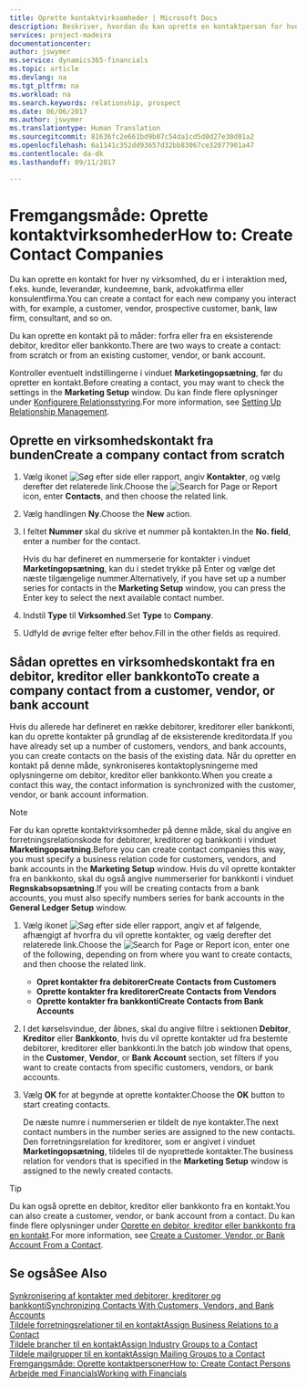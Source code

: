 ```yaml
---
title: Oprette kontaktvirksomheder | Microsoft Docs
description: Beskriver, hvordan du kan oprette en kontaktperson for hver ny virksomhed eller potentielle virksomhed, du arbejder sammen med eller har en relation til.
services: project-madeira
documentationcenter: 
author: jswymer
ms.service: dynamics365-financials
ms.topic: article
ms.devlang: na
ms.tgt_pltfrm: na
ms.workload: na
ms.search.keywords: relationship, prospect
ms.date: 06/06/2017
ms.author: jswymer
ms.translationtype: Human Translation
ms.sourcegitcommit: 81636fc2e661bd9b07c54da1cd5d0d27e30d01a2
ms.openlocfilehash: 6a1141c352dd93657d32bb83067ce32077901a47
ms.contentlocale: da-dk
ms.lasthandoff: 09/11/2017

---
```

# <a name="how-to-create-contact-companies"></a><span data-ttu-id="4a5ae-103">Fremgangsmåde: Oprette kontaktvirksomheder</span><span class="sxs-lookup"><span data-stu-id="4a5ae-103">How to: Create Contact Companies</span></span>
<span data-ttu-id="4a5ae-104">Du kan oprette en kontakt for hver ny virksomhed, du er i interaktion med, f.eks. kunde, leverandør, kundeemne, bank, advokatfirma eller konsulentfirma.</span><span class="sxs-lookup"><span data-stu-id="4a5ae-104">You can create a contact for each new company you interact with, for example, a customer, vendor, prospective customer, bank, law firm, consultant, and so on.</span></span>

<span data-ttu-id="4a5ae-105">Du kan oprette en kontakt på to måder: forfra eller fra en eksisterende debitor, kreditor eller bankkonto.</span><span class="sxs-lookup"><span data-stu-id="4a5ae-105">There are two ways to create a contact: from scratch or from an existing customer, vendor, or bank account.</span></span>

<span data-ttu-id="4a5ae-106">Kontroller eventuelt indstillingerne i vinduet **Marketingopsætning**, før du opretter en kontakt.</span><span class="sxs-lookup"><span data-stu-id="4a5ae-106">Before creating a contact, you may want to check the settings in the **Marketing Setup** window.</span></span> <span data-ttu-id="4a5ae-107">Du kan finde flere oplysninger under [Konfigurere Relationsstyring](marketing-setup-marketing.md).</span><span class="sxs-lookup"><span data-stu-id="4a5ae-107">For more information, see [Setting Up Relationship Management](marketing-setup-marketing.md).</span></span>

## <a name="create-a-company-contact-from-scratch"></a><span data-ttu-id="4a5ae-108">Oprette en virksomhedskontakt fra bunden</span><span class="sxs-lookup"><span data-stu-id="4a5ae-108">Create a company contact from scratch</span></span>
1. <span data-ttu-id="4a5ae-109">Vælg ikonet ![Søg efter side eller rapport](media/ui-search/search_small.png "Ikonet Søg efter side eller rapport"), angiv **Kontakter**, og vælg derefter det relaterede link.</span><span class="sxs-lookup"><span data-stu-id="4a5ae-109">Choose the ![Search for Page or Report](media/ui-search/search_small.png "Search for Page or Report icon") icon, enter **Contacts**, and then choose the related link.</span></span>
2. <span data-ttu-id="4a5ae-110">Vælg handlingen **Ny**.</span><span class="sxs-lookup"><span data-stu-id="4a5ae-110">Choose the **New** action.</span></span>
3. <span data-ttu-id="4a5ae-111">I feltet **Nummer** skal du skrive et nummer på kontakten.</span><span class="sxs-lookup"><span data-stu-id="4a5ae-111">In the **No. field**, enter a number for the contact.</span></span>

    <span data-ttu-id="4a5ae-112">Hvis du har defineret en nummerserie for kontakter i vinduet **Marketingopsætning**, kan du i stedet trykke på Enter og vælge det næste tilgængelige nummer.</span><span class="sxs-lookup"><span data-stu-id="4a5ae-112">Alternatively, if you have set up a number series for contacts in the **Marketing Setup** window, you can press the Enter key to select the next available contact number.</span></span>  
4. <span data-ttu-id="4a5ae-113">Indstil **Type** til **Virksomhed**.</span><span class="sxs-lookup"><span data-stu-id="4a5ae-113">Set **Type** to **Company**.</span></span>
5. <span data-ttu-id="4a5ae-114">Udfyld de øvrige felter efter behov.</span><span class="sxs-lookup"><span data-stu-id="4a5ae-114">Fill in the other fields as required.</span></span>

## <a name="to-create-a-company-contact-from-a-customer-vendor-or-bank-account"></a><span data-ttu-id="4a5ae-115">Sådan oprettes en virksomhedskontakt fra en debitor, kreditor eller bankkonto</span><span class="sxs-lookup"><span data-stu-id="4a5ae-115">To create a company contact from a customer, vendor, or bank account</span></span>
<span data-ttu-id="4a5ae-116">Hvis du allerede har defineret en række debitorer, kreditorer eller bankkonti, kan du oprette kontakter på grundlag af de eksisterende kreditordata.</span><span class="sxs-lookup"><span data-stu-id="4a5ae-116">If you have already set up a number of customers, vendors, and bank accounts, you can create contacts on the basis of the existing data.</span></span> <span data-ttu-id="4a5ae-117">Når du opretter en kontakt på denne måde, synkroniseres kontaktoplysningerne med oplysningerne om debitor, kreditor eller bankkonto.</span><span class="sxs-lookup"><span data-stu-id="4a5ae-117">When you create a contact this way, the contact information is synchronized with the customer, vendor, or bank account information.</span></span>

> [!NOTE]  
>   <span data-ttu-id="4a5ae-118">Før du kan oprette kontaktvirksomheder på denne måde, skal du angive en forretningsrelationskode for debitorer, kreditorer og bankkonti i vinduet **Marketingopsætning**.</span><span class="sxs-lookup"><span data-stu-id="4a5ae-118">Before you can create contact companies this way, you must specify a business relation code for customers, vendors, and bank accounts in the **Marketing Setup** window.</span></span> <span data-ttu-id="4a5ae-119">Hvis du vil oprette kontakter fra en bankkonto, skal du også angive nummerserier for bankkonti i vinduet **Regnskabsopsætning**.</span><span class="sxs-lookup"><span data-stu-id="4a5ae-119">If you will be creating contacts from a bank accounts, you must also specify numbers series for bank accounts in the **General Ledger Setup** window.</span></span>

1. <span data-ttu-id="4a5ae-120">Vælg ikonet ![Søg efter side eller rapport](media/ui-search/search_small.png "Ikonet Søg efter side eller rapport"), angiv et af følgende, afhængigt af hvorfra du vil oprette kontakter, og vælg derefter det relaterede link.</span><span class="sxs-lookup"><span data-stu-id="4a5ae-120">Choose the ![Search for Page or Report](media/ui-search/search_small.png "Search for Page or Report icon") icon, enter one of the following, depending on from where you want to create contacts, and then choose the related link.</span></span>
   * <span data-ttu-id="4a5ae-121">**Opret kontakter fra debitorer**</span><span class="sxs-lookup"><span data-stu-id="4a5ae-121">**Create Contacts from Customers**</span></span>
   * <span data-ttu-id="4a5ae-122">**Oprette kontakter fra kreditorer**</span><span class="sxs-lookup"><span data-stu-id="4a5ae-122">**Create Contacts from Vendors**</span></span>
   * <span data-ttu-id="4a5ae-123">**Oprette kontakter fra bankkonti**</span><span class="sxs-lookup"><span data-stu-id="4a5ae-123">**Create Contacts from Bank Accounts**</span></span>
2. <span data-ttu-id="4a5ae-124">I det kørselsvindue, der åbnes, skal du angive filtre i sektionen **Debitor**, **Kreditor** eller **Bankkonto**, hvis du vil oprette kontakter ud fra bestemte debitorer, kreditorer eller bankkonti.</span><span class="sxs-lookup"><span data-stu-id="4a5ae-124">In the batch job window that opens, in the **Customer**, **Vendor**, or **Bank Account** section, set filters if you want to create contacts from specific customers, vendors, or bank accounts.</span></span>
3. <span data-ttu-id="4a5ae-125">Vælg **OK** for at begynde at oprette kontakter.</span><span class="sxs-lookup"><span data-stu-id="4a5ae-125">Choose the **OK** button to start creating contacts.</span></span>

    <span data-ttu-id="4a5ae-126">De næste numre i nummerserien er tildelt de nye kontakter.</span><span class="sxs-lookup"><span data-stu-id="4a5ae-126">The next contact numbers in the number series are assigned to the new contacts.</span></span> <span data-ttu-id="4a5ae-127">Den forretningsrelation for kreditorer, som er angivet i vinduet **Marketingopsætning**, tildeles til de nyoprettede kontakter.</span><span class="sxs-lookup"><span data-stu-id="4a5ae-127">The business relation for vendors that is specified in the **Marketing Setup** window is assigned to the newly created contacts.</span></span>

> [!TIP]  
>   <span data-ttu-id="4a5ae-128">Du kan også oprette en debitor, kreditor eller bankkonto fra en kontakt.</span><span class="sxs-lookup"><span data-stu-id="4a5ae-128">You can also create a customer, vendor, or bank account from a contact.</span></span> <span data-ttu-id="4a5ae-129">Du kan finde flere oplysninger under [Oprette en debitor, kreditor eller bankkonto fra en kontakt](marketing-how-create-contacts-new-customers-vendors-bank-accounts.md).</span><span class="sxs-lookup"><span data-stu-id="4a5ae-129">For more information, see [Create a Customer, Vendor, or Bank Account From a Contact](marketing-how-create-contacts-new-customers-vendors-bank-accounts.md).</span></span>

## <a name="see-also"></a><span data-ttu-id="4a5ae-130">Se også</span><span class="sxs-lookup"><span data-stu-id="4a5ae-130">See Also</span></span>
[<span data-ttu-id="4a5ae-131">Synkronisering af kontakter med debitorer, kreditorer og bankkonti</span><span class="sxs-lookup"><span data-stu-id="4a5ae-131">Synchronizing Contacts With Customers, Vendors, and Bank Accounts</span></span>](marketing-synchronize-contacts-customers-vendors-bank-accounts.md)  
[<span data-ttu-id="4a5ae-132">Tildele forretningsrelationer til en kontakt</span><span class="sxs-lookup"><span data-stu-id="4a5ae-132">Assign Business Relations to a Contact</span></span>](marketing-business-relations.md#AssignBusRelContact)  
[<span data-ttu-id="4a5ae-133">Tildele brancher til en kontakt</span><span class="sxs-lookup"><span data-stu-id="4a5ae-133">Assign Industry Groups to a Contact</span></span>](marketing-industry-groups.md#AssignIndustryGroupContact)  
[<span data-ttu-id="4a5ae-134">Tildele mailgrupper til en kontakt</span><span class="sxs-lookup"><span data-stu-id="4a5ae-134">Assign Mailing Groups to a Contact</span></span>](marketing-mailing-groups.md#AssignMailGroupContact)  
[<span data-ttu-id="4a5ae-135">Fremgangsmåde: Oprette kontaktpersoner</span><span class="sxs-lookup"><span data-stu-id="4a5ae-135">How to: Create Contact Persons</span></span>](marketing-create-contact-persons.md)  
[<span data-ttu-id="4a5ae-136">Arbejde med Financials</span><span class="sxs-lookup"><span data-stu-id="4a5ae-136">Working with Financials</span></span>](ui-work-product.md)

